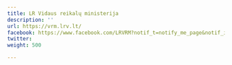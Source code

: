 ```yaml
---
title: LR Vidaus reikalų ministerija
description: ''
url: https://vrm.lrv.lt/
facebook: https://www.facebook.com/LRVRM?notif_t=notify_me_page&notif_id=1462954639813465
twitter: 
weight: 500

---
```


